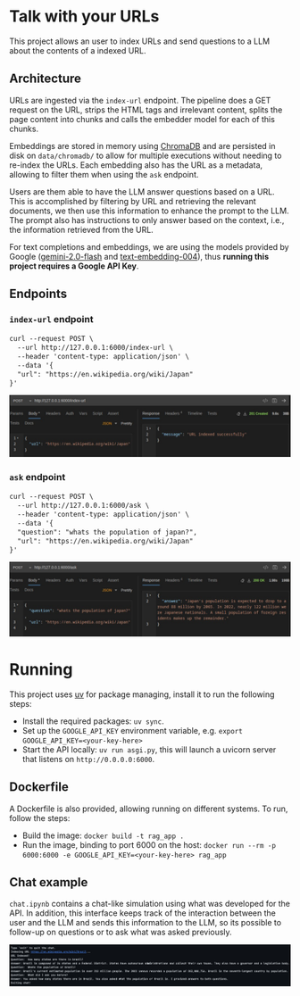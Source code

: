 # Talk with your URLs

This project allows an user to index URLs and send questions to a LLM about the contents of a indexed URL.

## Architecture

URLs are ingested via the `index-url` endpoint. The pipeline does a GET request on the URL, strips the HTML tags and irrelevant content, splits the page content into chunks and calls the embedder model for each of this chunks.

Embeddings are stored in memory using [ChromaDB](docs.trychroma.com) and are persisted in disk on `data/chromadb/` to allow for multiple executions without needing to re-index the URLs. Each embedding also has the URL as a metadata, allowing to filter them when using the `ask` endpoint.

Users are them able to have the LLM answer questions based on a URL. This is accomplished by filtering by URL and retrieving the relevant documents, we then use this information to enhance the prompt to the LLM. The prompt also has instructions to only answer based on the context, i.e., the information retrieved from the URL.

For text completions and embeddings, we are using the models provided by Google ([gemini-2.0-flash](https://ai.google.dev/gemini-api/docs/models#gemini-2.0-flash) and [text-embedding-004](https://ai.google.dev/gemini-api/docs/models#text-embedding)), thus **running this project requires a Google API Key**.

## Endpoints

### `index-url` endpoint
```
curl --request POST \
  --url http://127.0.0.1:6000/index-url \
  --header 'content-type: application/json' \
  --data '{
  "url": "https://en.wikipedia.org/wiki/Japan" 
}'
```
![index_url endpoint](images/index_url_endpoint.jpeg)

### `ask` endpoint
```
curl --request POST \
  --url http://127.0.0.1:6000/ask \
  --header 'content-type: application/json' \
  --data '{
  "question": "whats the population of japan?",
  "url": "https://en.wikipedia.org/wiki/Japan"
}'
```
![ask endpoint](images/ask_endpoint.jpeg)

# Running
This project uses [uv](https://docs.astral.sh/uv/) for package managing, install it to run the following steps:
- Install the required packages: `uv sync`.
- Set up the `GOOGLE_API_KEY` environment variable, e.g. `export GOOGLE_API_KEY=<your-key-here>`
- Start the API locally: `uv run asgi.py`, this will launch a uvicorn server that listens on `http://0.0.0.0:6000`.

## Dockerfile
A Dockerfile is also provided, allowing running on different systems. To run, follow the steps:
- Build the image: `docker build -t rag_app .`
- Run the image, binding to port 6000 on the host: `docker run --rm -p 6000:6000 -e GOOGLE_API_KEY=<your-key-here> rag_app`

## Chat example
`chat.ipynb` contains a chat-like simulation using what was developed for the API. In addition, this interface keeps track of the interaction between the user and the LLM and sends this information to the LLM, so its possible to follow-up on questions or to ask what was asked previously.

![chat interaction](images/chat_example.png)